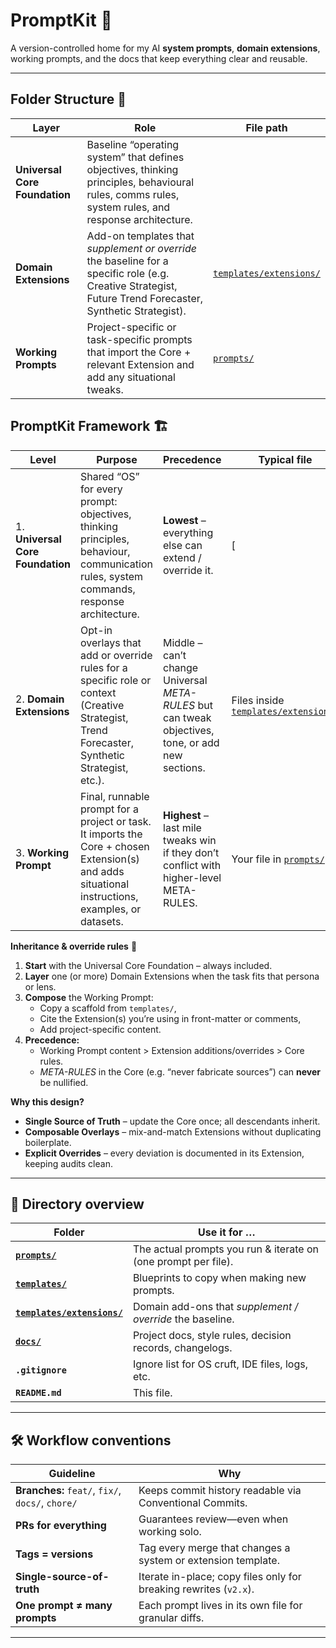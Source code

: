# PromptKit 🧰

A version-controlled home for my AI **system prompts**, **domain extensions**, working prompts, and the docs that keep everything clear and reusable.

---

## Folder Structure 📁

| Layer | Role | File path |
|-------|------|-----------|
| **Universal Core Foundation** | Baseline “operating system” that defines objectives, thinking principles, behavioural rules, comms rules, system rules, and response architecture. |  |
| **Domain Extensions** | Add-on templates that *supplement or override* the baseline for a specific role (e.g. Creative Strategist, Future Trend Forecaster, Synthetic Strategist). | [`templates/extensions/`](templates/extensions/) |
| **Working Prompts** | Project-specific or task-specific prompts that import the Core + relevant Extension and add any situational tweaks. | [`prompts/`](prompts/) |

## PromptKit Framework 🏗️

| Level | Purpose | Precedence | Typical file |
|-------|---------|------------|--------------|
| 1. **Universal Core Foundation** | Shared “OS” for every prompt: objectives, thinking principles, behaviour, communication rules, system commands, response architecture. | **Lowest** – everything else can extend / override it. | [ |
| 2. **Domain Extensions** | Opt-in overlays that add or override rules for a specific role or context (Creative Strategist, Trend Forecaster, Synthetic Strategist, etc.). | Middle – can’t change Universal *META-RULES* but can tweak objectives, tone, or add new sections. | Files inside [`templates/extensions/`](templates/extensions/) |
| 3. **Working Prompt** | Final, runnable prompt for a project or task. It imports the Core + chosen Extension(s) and adds situational instructions, examples, or datasets. | **Highest** – last mile tweaks win if they don’t conflict with higher-level META-RULES. | Your file in [`prompts/`](prompts/) |

**Inheritance & override rules** 🧩
1. **Start** with the Universal Core Foundation – always included.  
2. **Layer** one (or more) Domain Extensions when the task fits that persona or lens.  
3. **Compose** the Working Prompt:  
   - Copy a scaffold from `templates/`,  
   - Cite the Extension(s) you’re using in front-matter or comments,  
   - Add project-specific content.  
4. **Precedence:**  
   - Working Prompt content > Extension additions/overrides > Core rules.  
   - *META-RULES* in the Core (e.g. “never fabricate sources”) can **never** be nullified.

**Why this design?**

- **Single Source of Truth** – update the Core once; all descendants inherit.  
- **Composable Overlays** – mix-and-match Extensions without duplicating boilerplate.  
- **Explicit Overrides** – every deviation is documented in its Extension, keeping audits clean. 
---

## 📁 Directory overview

| Folder | Use it for … |
| ------ | ------------ |
| **[`prompts/`](prompts/)** | The actual prompts you run & iterate on (one prompt per file). |
| **[`templates/`](templates/)** | Blueprints to copy when making new prompts. |
| **[`templates/extensions/`](templates/extensions/)** | Domain add-ons that *supplement / override* the baseline. |
| **[`docs/`](docs/)** | Project docs, style rules, decision records, changelogs. |
| **`.gitignore`** | Ignore list for OS cruft, IDE files, logs, etc. |
| **`README.md`** | This file. |

---

## 🛠️ Workflow conventions

| Guideline | Why |
| ---------- | --- |
| **Branches:** `feat/`, `fix/`, `docs/`, `chore/` | Keeps commit history readable via Conventional Commits. |
| **PRs for everything** | Guarantees review—even when working solo. |
| **Tags = versions** | Tag every merge that changes a system or extension template. |
| **Single-source-of-truth** | Iterate in-place; copy files only for breaking rewrites (`v2.x`). |
| **One prompt ≠ many prompts** | Each prompt lives in its own file for granular diffs. |

---
